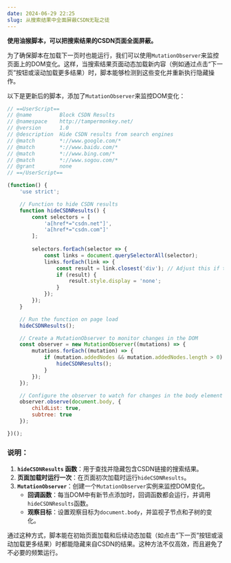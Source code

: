 ```yaml
---
date: 2024-06-29 22:25
slug: 从搜索结果中全面屏蔽CSDN无耻之徒
---
```


**使用油猴脚本，可以把搜索结果的CSDN页面全面屏蔽。**

为了确保脚本在加载下一页时也能运行，我们可以使用`MutationObserver`来监控页面上的DOM变化。这样，当搜索结果页面动态加载新内容（例如通过点击“下一页”按钮或滚动加载更多结果）时，脚本能够检测到这些变化并重新执行隐藏操作。

<!-- truncate -->

以下是更新后的脚本，添加了`MutationObserver`来监控DOM变化：

```javascript
// ==UserScript==
// @name         Block CSDN Results
// @namespace    http://tampermonkey.net/
// @version      1.0
// @description  Hide CSDN results from search engines
// @match        *://www.google.com/*
// @match        *://www.baidu.com/*
// @match        *://www.bing.com/*
// @match        *://www.sogou.com/*
// @grant        none
// ==/UserScript==

(function() {
    'use strict';

    // Function to hide CSDN results
    function hideCSDNResults() {
        const selectors = [
            'a[href*="csdn.net"]',
            'a[href*="csdn.com"]'
        ];
        
        selectors.forEach(selector => {
            const links = document.querySelectorAll(selector);
            links.forEach(link => {
                const result = link.closest('div'); // Adjust this if the structure is different
                if (result) {
                    result.style.display = 'none';
                }
            });
        });
    }

    // Run the function on page load
    hideCSDNResults();

    // Create a MutationObserver to monitor changes in the DOM
    const observer = new MutationObserver((mutations) => {
        mutations.forEach((mutation) => {
            if (mutation.addedNodes && mutation.addedNodes.length > 0) {
                hideCSDNResults();
            }
        });
    });

    // Configure the observer to watch for changes in the body element
    observer.observe(document.body, {
        childList: true,
        subtree: true
    });

})();
```

### 说明：
1. **`hideCSDNResults` 函数**：用于查找并隐藏包含CSDN链接的搜索结果。
2. **页面加载时运行一次**：在页面初次加载时运行`hideCSDNResults`。
3. **`MutationObserver`**：创建一个`MutationObserver`实例来监控DOM变化。
    - **回调函数**：每当DOM中有新节点添加时，回调函数都会运行，并调用`hideCSDNResults`函数。
    - **观察目标**：设置观察目标为`document.body`，并监视子节点和子树的变化。

通过这种方式，脚本能在初始页面加载和后续动态加载（如点击“下一页”按钮或滚动加载更多结果）时都能隐藏来自CSDN的结果。这种方法不仅高效，而且避免了不必要的频繁运行。
